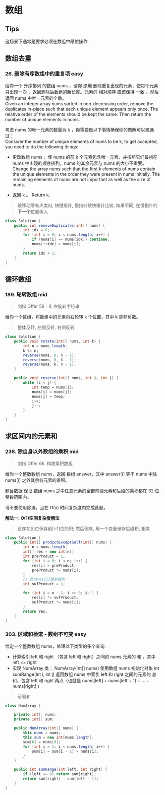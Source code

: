 # 数组

## Tips

这场景下通常是要求必须在数组中原位操作

## 数组去重

### 26. 删除有序数组中的重复项 easy

给你一个 升序排列 的数组 nums ，请你 原地 删除重复出现的元素，使每个元素 只出现一次 ，返回删除后数组的新长度。元素的 相对顺序 应该保持 一致 。然后返回 nums 中唯一元素的个数。  
Given an integer array nums sorted in non-decreasing order, remove the duplicates in-place such that each unique element appears only once. The relative order of the elements should be kept the same. Then return the number of unique elements in nums.

考虑 nums 的唯一元素的数量为 k ，你需要做以下事情确保你的题解可以被通过：  
Consider the number of unique elements of nums to be k, to get accepted, you need to do the following things:

-   更改数组 nums ，使 nums 的前 k 个元素包含唯一元素，并按照它们最初在 nums 中出现的顺序排列。nums 的其余元素与 nums 的大小不重要。  
    Change the array nums such that the first k elements of nums contain the unique elements in the order they were present in nums initially. The remaining elements of nums are not important as well as the size of nums.

-   返回 k 。
    Return k.

> 跟移动零有点类似, 快慢指针, 慢指针跟快指针比较, 如果不同, 在慢指针的**下一个**位置填入

```java
class Solution {
    public int removeDuplicates(int[] nums) {
        int idx = 0;
        for (int i = 0; i < nums.length; i++) {
            if (nums[i] == nums[idx]) continue;
            nums[++idx] = nums[i];
        }
        return idx + 1;
    }
}
```

## 循环数组

### 189. 轮转数组 mid

> 剑指 Offer 58 - II. 左旋转字符串

给你一个数组，将数组中的元素向右轮转 k 个位置，其中 k 是非负数。

> 整体反转, 左侧反转, 右侧反转

```java
class Solution {
    public void rotate(int[] nums, int k) {
        int n = nums.length;
        k %= n;
        reverse(nums, 0, n - 1);
        reverse(nums, 0, k - 1);
        reverse(nums, k, n - 1);
    }

    public void reverse(int[] nums, int i, int j) {
        while (i < j) {
            int temp = nums[i];
            nums[i] = nums[j];
            nums[j] = temp;
            i++;
            j--;
        }
    }
}
```

## 求区间内的元素和

### 238. 除自身以外数组的乘积 mid

> 剑指 Offer 66. 构建乘积数组

给你一个整数数组 nums，返回 数组 answer，其中 answer[i] 等于 nums 中除 nums[i] 之外其余各元素的乘积。

题目数据 保证 数组 nums 之中任意元素的全部前缀元素和后缀的乘积都在 32 位 整数范围内。

请不要使用除法，且在 O(n) 时间复杂度内完成此题。

**解法一: O(1)空间复杂度解法**

> 正序在[i]位保存前[i-1]位的积; 然后倒序, 用一个变量保存后缀积, 相乘

```java
class Solution {
    public int[] productExceptSelf(int[] nums) {
        int n = nums.length;
        int[] res = new int[n];
        int preProduct = 1;
        for (int i = 0; i < n; i++) {
            res[i] = preProduct;
            preProduct *= nums[i];
        }
        // 此时res[i]是前缀积
        int sufProduct = 1;

        for (int i = n - 1; i >= 0; i--) {
            res[i] *= sufProduct;
            sufProduct *= nums[i];
        }
        return res;
    }
}
```

### 303. 区域和检索 - 数组不可变 easy

给定一个整数数组 nums，处理以下类型的多个查询:

-   计算索引 left 和 right （包含 left 和 right）之间的 nums 元素的 和 ，其中 left <= right
-   实现 NumArray 类：
    NumArray(int[] nums) 使用数组 nums 初始化对象
    int sumRange(int i, int j) 返回数组 nums 中索引 left 和 right 之间的元素的 总和，包含 left 和 right 两点（也就是 nums[left] + nums[left + 1] + ... + nums[right] )

> 前缀和

```java
class NumArray {

    private int[] nums;
    private int[] sum;

    public NumArray(int[] nums) {
        this.nums = nums;
        this.sum = new int[nums.length];
        sum[0] = nums[0];
        for (int i = 1; i < nums.length; i++) {
            sum[i] = sum[i - 1] + nums[i];
        }
    }

    public int sumRange(int left, int right) {
        if (left == 0) return sum[right];
        return sum[right] - sum[left - 1];
    }
}
```
